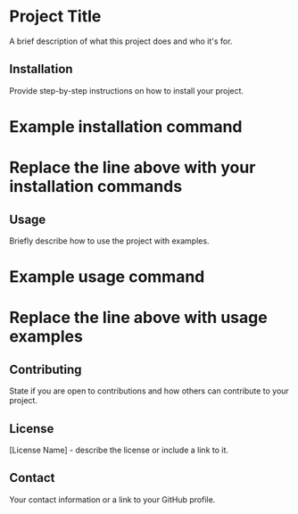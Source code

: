 # Project Title

A brief description of what this project does and who it's for.

## Installation

Provide step-by-step instructions on how to install your project.

# Example installation command
# Replace the line above with your installation commands

## Usage

Briefly describe how to use the project with examples.

# Example usage command
# Replace the line above with usage examples

## Contributing

State if you are open to contributions and how others can contribute to your project.

## License

[License Name] - describe the license or include a link to it.

## Contact

Your contact information or a link to your GitHub profile.

